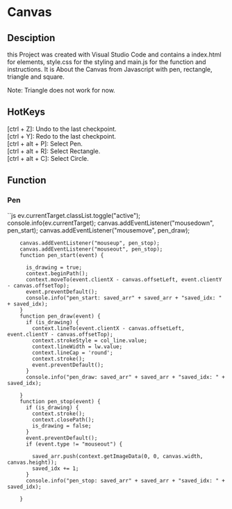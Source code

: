 # Canvas

## Desciption

this Project was created with Visual Studio Code and contains a index.html for elements, style.css for the styling and main.js for the function and instructions.
It is About the Canvas from Javascript with pen, rectangle, triangle and square. 

Note: Triangle does not work for now.

## HotKeys 
[ctrl + Z]: Undo to the last checkpoint. <br>
[ctrl + Y]: Redo to the last checkpoint. <br>
[ctrl + alt + P]: Select Pen. <br>
[ctrl + alt + R]: Select Rectangle. <br>
[ctrl + alt + C]: Select Circle. <br>

## Function
### Pen
``js
ev.currentTarget.classList.toggle("active");
        console.info(ev.currentTarget);
        canvas.addEventListener("mousedown", pen_start);
        canvas.addEventListener("mousemove", pen_draw);

        canvas.addEventListener("mouseup", pen_stop);
        canvas.addEventListener("mouseout", pen_stop);
        function pen_start(event) {

          is_drawing = true;
          context.beginPath();
          context.moveTo(event.clientX - canvas.offsetLeft, event.clientY - canvas.offsetTop);
          event.preventDefault();
          console.info("pen_start: saved_arr" + saved_arr + "saved_idx: " + saved_idx);
        }
        function pen_draw(event) {
          if (is_drawing) {
            context.lineTo(event.clientX - canvas.offsetLeft, event.clientY - canvas.offsetTop);
            context.strokeStyle = col_line.value;
            context.lineWidth = lw.value;
            context.lineCap = 'round';
            context.stroke();
            event.preventDefault();
          }
          console.info("pen_draw: saved_arr" + saved_arr + "saved_idx: " + saved_idx);

        }
        function pen_stop(event) {
          if (is_drawing) {
            context.stroke();
            context.closePath();
            is_drawing = false;
          }
          event.preventDefault();
          if (event.type != "mouseout") {

            saved_arr.push(context.getImageData(0, 0, canvas.width, canvas.height));
            saved_idx += 1;
          }
          console.info("pen_stop: saved_arr" + saved_arr + "saved_idx: " + saved_idx);

        }
```


